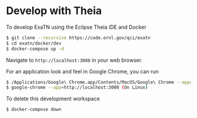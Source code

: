 # Develop with Theia

To develop ExaTN using the Eclipse Theia IDE and Docker

```bash
$ git clone --recursive https://code.ornl.gov/qci/exatn
$ cd exatn/docker/dev
$ docker-compose up -d
```

Navigate to `http://localhost:3000` in your web browser. 

For an application look and feel in Google Chrome, you can run 
```bash
$ /Applications/Google\ Chrome.app/Contents/MacOS/Google\ Chrome --app=http://localhost:3000 (On a Mac)
$ google-chrome --app=http://localhost:3000 (On Linux)
```

To delete this development workspace
```bash
$ docker-compose down
```
